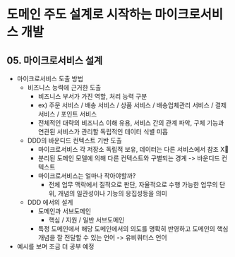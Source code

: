 # 도메인 주도 설계로 시작하는 마이크로서비스 개발

## 05. 마이크로서비스 설계

- 마이크로서비스 도출 방법
    - 비즈니스 능력에 근거한 도출
        - 비즈니스 부서가 가진 역할, 처리 능력 구분
        - ex) 주문 서비스 / 배송 서비스 / 상품 서비스 / 배송업체관리 서비스 / 결제 서비스 / 포인트 서비스
        - 전체적인 대략의 비즈니스 이해 유용, 서비스 간의 관계 파악, 구체 기능과 연관된 서비스가 관리할 독립적인 데이터 식별 미흡
    - DDD의 바운디드 컨텍스트 기반 도출
        -  마이크로서비스 각 저장소 독립적 보유, 데이터는 다른 서비스에서 참조 X
        -  분리된 도메인 모델에 의해 다른 컨텍스트와 구별되는 경계 -> 바운디드 컨텍스트
        -  마이크로서비스는 얼마나 작아야할까?
            - 전체 업무 맥락에서 질적으로 판단, 자율적으로 수행 가능한 업무의 단위, 개념의 일관성이나 기능의 응집성등을 의미
    - DDD 에서의 설계
        -  도메인과 서브도메인
            - 핵심 / 지원 / 일반 서브도메인
        - 특정 도메인에서 해당 도메인에서의 의도를 명확히 반영하고 도메인의 핵심 개념을 잘 전달할 수 있는 언어 -> 유비쿼터스 언어
- 예시를 보며 조금 더 공부 예정  

